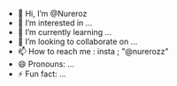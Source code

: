 - 👋 Hi, I’m @Nureroz
- 👀 I’m interested in ...
- 🌱 I’m currently learning ...
- 💞️ I’m looking to collaborate on ...
- 📫 How to reach me : insta ; "@nurerozz"
- 😄 Pronouns: ...
- ⚡ Fun fact: ...

<!---
Nureroz/Nureroz is a ✨ special ✨ repository because its `README.md` (this file) appears on your GitHub profile.
You can click the Preview link to take a look at your changes.
--->

